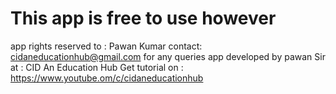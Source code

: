 # This app is free to use however
app rights reserved to : Pawan Kumar
contact: cidaneducationhub@gmail.com for any queries
app developed by pawan Sir at : CID An Education Hub
Get tutorial on : https://www.youtube.om/c/cidaneducationhub
